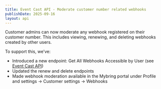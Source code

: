 ```yaml
---
title: Event Cast API - Moderate customer number related webhooks
publishDate: 2025-09-16
layout: api
---
```


Customer admins can now moderate any webhook registered on their customer number. This includes viewing, renewing, and deleting webhooks created by other users.

To support this, we’ve:

- Introduced a new endpoint: Get All Webhooks Accessible by User (see [Event Cast API](https://developer.bring.com/api/event-cast/))
- Updated the renew and delete endpoints
- Made webhook moderation available in the Mybring portal under Profile and settings → Customer settings → Webhooks
